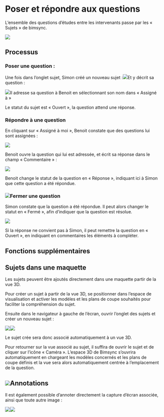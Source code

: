 # Poser et répondre aux questions

L’ensemble des questions d’études entre les intervenants passe par les « Sujets » de bimsync.

![](/assets/QR_01.PNG)

## Processus

### Poser une question :

Une fois dans l’onglet sujet, Simon créé un nouveau sujet :![](/assets/QR_02.PNG)Et y décrit sa question :

![](/assets/QR_03.PNG)Il adresse sa question à Benoit en sélectionnant son nom dans « Assigné à »

Le statut du sujet est « Ouvert », la question attend une réponse.

### Répondre à une question

En cliquant sur « Assigné à moi », Benoit constate que des questions lui sont assignées :

![](/assets/QR_04.PNG)

Benoit ouvre la question qui lui est adressée, et écrit sa réponse dans le champ « Commentaire » :

![](/assets/QR_05.PNG)

Benoit change le statut de la question en « Réponse », indiquant ici à Simon que cette question a été répondue.

### ![](/assets/QR_06.PNG)Fermer une question

Simon constate que la question a été répondue. Il peut alors changer le statut en « Fermé », afin d’indiquer que la question est résolue.

![](/assets/QR_07.PNG)

Si la réponse ne convient pas à Simon, il peut remettre la question en « Ouvert », en indiquant en commentaires les éléments à compléter.

## Fonctions supplémentaires

## Sujets dans une maquette

Les sujets peuvent être ajoutés directement dans une maquette partir de la vue 3D.

Pour créer un sujet à partir de la vue 3D, se positionner dans l’espace de visualisation et activer les modèles et les plans de coupe souhaités pour faciliter la compréhension du sujet.

Ensuite dans le navigateur à gauche de l’écran, ouvrir l’onglet des sujets et créer un nouveau sujet :

![](/assets/QR_08.PNG)![](/assets/QR_09.PNG)

Le sujet crée sera donc associé automatiquement à un vue 3D.

Pour retourner sur la vue associé au sujet, il suffira de ouvrir le sujet et de cliquer sur l’icône « Caméra ». L’espace 3D de Bimsync s’ouvrira automatiquement en chargeant les modèles concernés et les plans de coupe définis et la vue sera alors automatiquement centrée à l’emplacement de la question.

## ![](/assets/QR_10.PNG)Annotations

Il est également possible d’annoter directement la capture d’écran associée, ainsi que toute autre image :

![](/assets/QR_11.PNG)![](/assets/QR_12.PNG)

